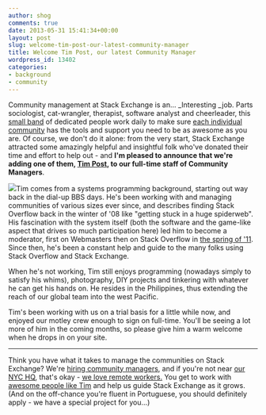```yaml
---
author: shog
comments: true
date: 2013-05-31 15:41:34+00:00
layout: post
slug: welcome-tim-post-our-latest-community-manager
title: Welcome Tim Post, our latest Community Manager
wordpress_id: 13402
categories:
- background
- community
---
```


Community management at Stack Exchange is an... _Interesting _job. Parts sociologist, cat-wrangler, therapist, software analyst and cheerleader, this [small band](http://meta.stackoverflow.com/questions/99338/who-are-the-community-managers-and-what-do-they-do/99341#99341) of dedicated people work daily to make sure [each individual community](http://stackexchange.com/sites) has the tools and support you need to be as awesome as you are. Of course, we don't do it alone: from the very start, Stack Exchange attracted some amazingly helpful and insightful folk who've donated their time and effort to help out - and **I'm pleased to announce that we're adding one of them, [Tim Post](http://stackoverflow.com/users/50049/tim-post), to our full-time staff of Community Managers**.

![](http://i.stack.imgur.com/lh8Cp.png)Tim comes from a systems programming background, starting out way back in the dial-up BBS days. He's been working with and managing communities of various sizes ever since, and describes finding Stack Overflow back in the winter of '08 like "getting stuck in a huge spiderweb". His fascination with the system itself (both the software and the game-like aspect that drives so much participation here) led him to become a moderator, first on Webmasters then on Stack Overflow in [the spring of '11](http://stackoverflow.com/election/1). Since then, he's been a constant help and guide to the many folks using Stack Overflow and Stack Exchange.

When he's not working, Tim still enjoys programming (nowadays simply to satisfy his whims), photography, DIY projects and tinkering with whatever he can get his hands on. He resides in the Philippines, thus extending the reach of our global team into the west Pacific. 

Tim's been working with us on a trial basis for a little while now, and enjoyed our motley crew enough to sign on full-time. You'll be seeing a lot more of him in the coming months, so please give him a warm welcome when he drops in on your site.



* * *



Think you have what it takes to manage the communities on Stack Exchange? We're [hiring community managers](http://stackexchange.com/about/hiring/community-manager-telecommute), and if you're not near [our NYC HQ](http://stackexchange.com/about/hiring/community-manager-new-york), that's okay - [we love remote workers.](http://blog.stackoverflow.com/2013/02/why-we-still-believe-in-working-remotely/) You get to work with [awesome people like Tim](http://careers.stackoverflow.com/company/stack-exchange) and help us guide Stack Exchange as it grows. (And on the off-chance you're fluent in Portuguese, you should definitely apply - we have a special project for you...)
